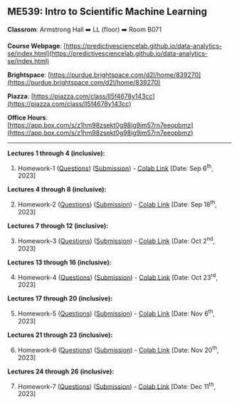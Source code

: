 ## ME539: Intro to Scientific Machine Learning

**Classrom**: Armstrong Hall ➡️ LL (floor) ➡️ Room B071

**Course Webpage**: [https://predictivesciencelab.github.io/data-analytics-se/index.html](https://predictivesciencelab.github.io/data-analytics-se/index.html)

**Brightspace**: [https://purdue.brightspace.com/d2l/home/839270](https://purdue.brightspace.com/d2l/home/839270)

**Piazza**: [https://piazza.com/class/ll5f4678y143cc](https://piazza.com/class/ll5f4678y143cc)

**Office Hours**: [https://app.box.com/s/z1hm98zsekt0g98ig9im57rn7eeopbmz](https://app.box.com/s/z1hm98zsekt0g98ig9im57rn7eeopbmz)

___

**Lectures 1 through 4 (inclusive):**

1) Homework-1 ([Questions](https://predictivesciencelab.github.io/data-analytics-se/homework/homework-01.html)) ([Submission](https://github.com/MekaSaiKrishna/Probability-and-Statistics/blob/main/ME539%3AIntroToSML/ME539_homework-01.pdf)) - [Colab Link](https://colab.research.google.com/drive/1CMQzDRPHAw2HvPh42VA8tlegXyHulqka) [Date: Sep 6<sup>th</sup>, 2023]

**Lectures 4 through 8 (inclusive):**

2) Homework-2 ([Questions](https://predictivesciencelab.github.io/data-analytics-se/homework/homework-02.html)) ([Submission]()) - [Colab Link](https://colab.research.google.com/drive/1McRrpIK88SUJ8wlqTIt-b5vVSflbbDGI) [Date: Sep 18<sup>th</sup>, 2023]

**Lectures 7 through 12 (inclusive):**

3) Homework-3 ([Questions](https://predictivesciencelab.github.io/data-analytics-se/homework/homework-03.html)) ([Submission]()) - [Colab Link](https://colab.research.google.com/drive/1s-UNPJJI1UxErJVnoJawYVXcuWP97aBh) [Date: Oct 2<sup>nd</sup>, 2023]

**Lectures 13 through 16 (inclusive):**

4) Homework-4 ([Questions](https://predictivesciencelab.github.io/data-analytics-se/homework/homework-04.html)) ([Submission]()) - [Colab Link](https://colab.research.google.com/drive/1R6CQ3BI36uxa4A1n5dnsax-MZ8dBa6X5) [Date: Oct 23<sup>rd</sup>, 2023]

**Lectures 17 through 20 (inclusive):**

5) Homework-5 ([Questions](https://predictivesciencelab.github.io/data-analytics-se/homework/homework-05.html)) ([Submission]()) - [Colab Link](https://colab.research.google.com/drive/1esxCIUYG18yYNgQwhBNCvGhi_kv_29Dm) [Date: Nov 6<sup>th</sup>, 2023]

**Lectures 21 through 23 (inclusive):**

6) Homework-6 ([Questions](https://predictivesciencelab.github.io/data-analytics-se/homework/homework-06.html)) ([Submission]()) - [Colab Link](https://colab.research.google.com/drive/1okREfqX9SVZ467bmkR5-Jip-UcRBwuaa) [Date: Nov 20<sup>th</sup>, 2023]

**Lectures 24 through 26 (inclusive):**

7) Homework-7 ([Questions](https://predictivesciencelab.github.io/data-analytics-se/homework/homework-07.html)) ([Submission]()) - [Colab Link](https://colab.research.google.com/drive/1JlcgdRz5yoD7r4fa9BJzCS_ez40pFiAl) [Date: Dec 11<sup>th</sup>, 2023]
